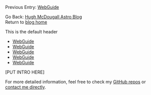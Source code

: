 Previous Entry: [WebGuide](.\..\01_webguide\page.html)  
   
  
  
Go Back: [Hugh McDougall Astro Blog](.\..\bloghome.html)  
Return to [blog home](.\..\bloghome.html)  
  
This is the default header  
* [WebGuide](.\01_gettingstarted\./page.html)  
* [WebGuide](.\02_mcmcsamplers\./page.html)  
* [WebGuide](.\03_nestedsampling\./page.html)  
* [WebGuide](.\04_constraineddomain\./page.html)  
* [WebGuide](.\05_parallelizing\./page.html)  
  
  
[PUT INTRO HERE]  
  
For more detailed information, feel free to check my [GitHub repos](https://github.com/HughMcDougall/) or [contact me directly](hughmcdougallemail@gmail.com).  
  

